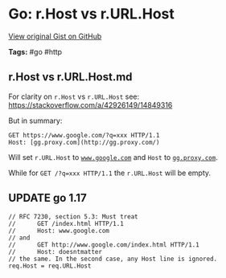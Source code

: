 # Go: r.Host vs r.URL.Host 

[View original Gist on GitHub](https://gist.github.com/Integralist/fe0761860384b67797f78112aa83e733)

**Tags:** #go #http

## r.Host vs r.URL.Host.md

For clarity on `r.Host` vs `r.URL.Host` see:  
https://stackoverflow.com/a/42926149/14849316

But in summary:

```
GET https://www.google.com/?q=xxx HTTP/1.1
Host: [gg.proxy.com](http://gg.proxy.com/)
```

Will set `r.URL.Host` to [`www.google.com`](http://www.google.com/) and `Host` to [`gg.proxy.com`](http://gg.proxy.com/).  

While for `GET /?q=xxx HTTP/1.1` the `r.URL.Host` will be empty.

## UPDATE go 1.17

```
// RFC 7230, section 5.3: Must treat
//      GET /index.html HTTP/1.1
//      Host: www.google.com
// and
//      GET http://www.google.com/index.html HTTP/1.1
//      Host: doesntmatter
// the same. In the second case, any Host line is ignored.
req.Host = req.URL.Host
```

